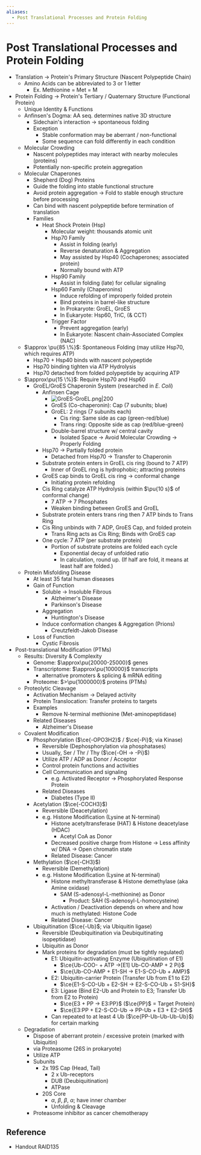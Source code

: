 ```yaml
---
aliases:
  - Post Translational Processes and Protein Folding
---
```


# Post Translational Processes and Protein Folding

- Translation → Protein's Primary Structure (Nascent Polypeptide Chain)
  - Amino Acids can be abbreviated to 3 or 1 letter
    - Ex. Methionine = Met = M
- Protein Folding → Protein's Tertiary / Quaternary Structure (Functional Protein)
  - Unique Identity & Functions
  - Anfinsen's Dogma: AA seq. determines native 3D structure
    - Sidechain's interaction → spontaneous folding
    - Exception
      - Stable conformation may be aberrant / non-functional
      - Some sequence can fold differently in each condition
  - Molecular Crowding
    - Nascent polypeptides may interact with nearby molecules (proteins)
    - Potentially non-specific protein aggregation
  - Molecular Chaperones
    - Shepherd (Dog) Proteins
    - Guide the folding into stable functional structure
    - Avoid protein aggregation → Fold to stable enough structure before processing
    - Can bind with nascent polypeptide before termination of translation
    - Families
      - Heat Shock Protein (Hsp)
        - Molecular weight: thousands atomic unit
        - Hsp70 Family
          - Assist in folding (early)
          - Reverse denaturation & Aggregation
          - May assisted by Hsp40 (Cochaperones; associated protein)
          - Normally bound with ATP
        - Hsp90 Family
          - Assist in folding (late) for cellular signaling
        - Hsp60 Family (Chaperonins)
          - Induce refolding of improperly folded protein
          - Bind proteins in barrel-like structure
          - In Prokaryote: GroEL, GroES
          - In Eukaryote: Hsp60, TriC, (& CCT)
        - Trigger Factor
          - Prevent aggregation (early)
          - In Eukaryote: Nascent chain-Associated Complex (NAC)
  - $\approx \pu{85 \%}$: Spontaneous Folding (may utilize Hsp70, which requires ATP)
    - Hsp70 + Hsp40 binds with nascent polypeptide
    - Hsp70 binding tighten via ATP Hydrolysis
    - Hsp70 detached from folded polypeptide by acquiring ATP
  - $\approx\pu{15 \%}$: Require Hsp70 and Hsp60
    - GroEL/GroES Chaperonin System (researched in *E. Coli*)
      - Anfinsen Cage
        - ![GroES-GroEL.png|200](https://upload.wikimedia.org/wikipedia/commons/9/9e/GroES-GroEL.png)
        - GroES (Co-chaperonin): Cap (7 subunits; blue)
        - GroEL: 2 rings (7 subunits each)
          - Cis ring: Same side as cap (green-red/blue)
          - Trans ring: Opposite side as cap (red/blue-green)
        - Double-barrel structure w/ central cavity
          - Isolated Space → Avoid Molecular Crowding → Properly Folding
      - Hsp70 → Partially folded protein
        - Detached from Hsp70 → Transfer to Chaperonin
      - Substrate protein enters in GroEL cis ring (bound to 7 ATP)
        - Inner of GroEL ring is hydrophobic; attracting proteins
      - GroES cap binds to GroEL cis ring → conformal change
        - Initiating protein refolding
      - Cis Ring catalyze ATP Hydrolysis (within $\pu{10 s}$ of conformal change)
        - 7 ATP → 7 Phosphates
        - Weaken binding between GroES and GroEL
      - Substrate protein enters trans ring then 7 ATP binds to Trans Ring
      - Cis Ring unbinds with 7 ADP, GroES Cap, and folded protein
        - Trans Ring acts as Cis Ring; Binds with GroES cap
      - One cycle: 7 ATP (per substrate protein)
        - Portion of substrate proteins are folded each cycle
          - Exponential decay of unfolded ratio
          - In calculation, round up. (If half are fold, it means at least half are folded.)
  - Protein Misfolding Disease
    - At least 35 fatal human diseases
    - Gain of Function
      - Soluble → Insoluble Fibrous
        - Alzheimer's Disease
        - Parkinson's Disease
      - Aggregation
        - Huntington's Disease
      - Induce conformation changes & Aggregation (Prions)
        - Creutzfeldt-Jakob Disease
    - Loss of Function
      - Cystic Fibrosis
- Post-translational Modification (PTMs)
  - Results: Diversity & Complexity
    - Genome: $\approx\pu{20000-25000}$ genes
    - Transcriptome: $\approx\pu{100000}$ transcripts
      - alternative promoters & splicing & mRNA editing
    - Proteome: $>\pu{1000000}$ proteins (PTMs)
  - Proteolytic Cleavage
    - Activation Mechanism → Delayed activity
    - Protein Translocation: Transfer proteins to targets
    - Examples
      - Remove N-terminal methionine (Met-aminopeptidase)
    - Related Diseases
      - Alzheimer's Disease
  - Covalent Modification
    - Phosphorylation ($\ce{-OPO3H2}$ / $\ce{-Pi}$; via Kinase)
      - Reversible (Dephosphorylation via phosphatases)
      - Usually, Ser / Thr / Thy ($\ce{-OH -> -Pi}$)
      - Utilize ATP / ADP as Donor / Acceptor
      - Control protein functions and activities
      - Cell Communication and signaling
        - e.g. Activated Receptor → Phosphorylated Response Protein
      - Related Diseases
        - Diabetes (Type II)
    - Acetylation ($\ce{-COCH3}$)
      - Reversible (Deacetylation)
      - e.g. Histone Modification (Lysine at N-terminal)
        - Histone acetyltransferase (HAT) & Histone deacetylase (HDAC)
          - Acetyl CoA as Donor
        - Decreased positive charge from Histone → Less affinity w/ DNA → Open chromatin state
        - Related Disease: Cancer
    - Methylation ($\ce{-CH3}$)
      - Reversible (Demethylation)
      - e.g. Histone Modification (Lysine at N-terminal)
        - Histone methyltransferase & Histone demethylase (aka Amine oxidase)
          - SAM (S-adenosyl-L-methionine) as Donor
            - Product: SAH (S-adenosyl-L-homocysteine)
        - Activation / Deactivation depends on where and how much is methylated: Histone Code
        - Related Disease: Cancer
    - Ubiquitination ($\ce{-Ub}$; via Ubiquitin ligase)
      - Reversible (Deubiquitination via Deubiquitinating isopeptidase)
      - Ubiquitin as Donor
      - Mark proteins for degradation (must be tightly regulated)
        - E1: Ubiquitin-activating Enzyme (Ubiquitination of E1)
          - $\ce{Ub-COO- + ATP ->[E1] Ub-CO-AMP + 2 Pi}$
          - $\ce{Ub-CO-AMP + E1-SH -> E1-S-CO-Ub + AMP}$
        - E2: Ubiquitin-carrier Protein (Transfer Ub from E1 to E2)
          - $\ce{E1-S-CO-Ub + E2-SH -> E2-S-CO-Ub + S1-SH}$
        - E3: Ligase (Bind E2-Ub and Protein to E3; Transfer Ub from E2 to Protein)
          - $\ce{E3 + PP -> E3:PP}$ ($\ce{PP}$ = Target Protein)
          - $\ce{E3:PP + E2-S-CO-Ub -> PP-Ub + E3 + E2-SH}$
        - Can repeated to at least 4 Ub ($\ce{PP-Ub-Ub-Ub-Ub}$) for certain marking
  - Degradation
    - Dispose of aberrant protein / excessive protein (marked with Ubiquitin)
    - via Proteasome (26S in prokaryote)
    - Utilize ATP
    - Subunits
      - 2x 19S Cap (Head, Tail)
        - 2 x Ub-receptors
        - DUB (Deubiquitination)
        - ATPase
      - 20S Core
        - $\alpha$, $\beta$, $\beta$, $\alpha$; have inner chamber
        - Unfolding & Cleavage
    - Proteasome inhibitor as cancer chemotherapy

## Reference

- Handout RAID135
